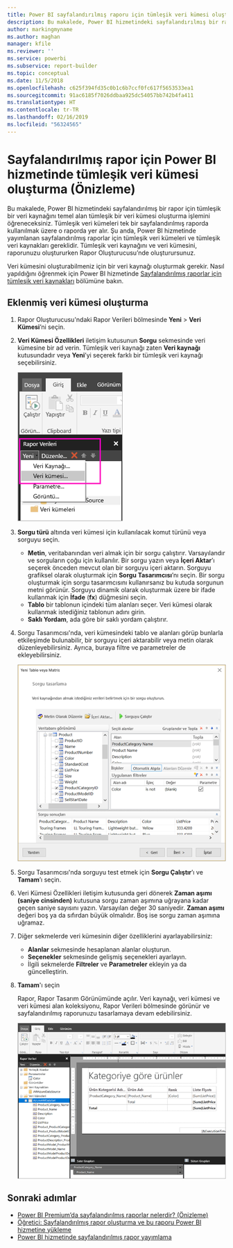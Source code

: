 ```yaml
---
title: Power BI sayfalandırılmış raporu için tümleşik veri kümesi oluşturma (Önizleme)
description: Bu makalede, Power BI hizmetindeki sayfalandırılmış bir rapor için tümleşik bir veri kaynağını temel alan tümleşik bir veri kümesi oluşturma işlemini öğreneceksiniz.
author: markingmyname
ms.author: maghan
manager: kfile
ms.reviewer: ''
ms.service: powerbi
ms.subservice: report-builder
ms.topic: conceptual
ms.date: 11/5/2018
ms.openlocfilehash: c625f394fd35c0b1c6b7ccf0fc617f5653533ea1
ms.sourcegitcommit: 91ac6185f7026ddbaa925dc54057bb742b4fa411
ms.translationtype: HT
ms.contentlocale: tr-TR
ms.lasthandoff: 02/16/2019
ms.locfileid: "56324565"
---
```

# <a name="create-an-embedded-dataset-for-a-paginated-report-in-the-power-bi-service-preview"></a>Sayfalandırılmış rapor için Power BI hizmetinde tümleşik veri kümesi oluşturma (Önizleme)

Bu makalede, Power BI hizmetindeki sayfalandırılmış bir rapor için tümleşik bir veri kaynağını temel alan tümleşik bir veri kümesi oluşturma işlemini öğreneceksiniz. Tümleşik veri kümeleri tek bir sayfalandırılmış raporda kullanılmak üzere o raporda yer alır. Şu anda, Power BI hizmetinde yayımlanan sayfalandırılmış raporlar için tümleşik veri kümeleri ve tümleşik veri kaynakları gereklidir. Tümleşik veri kaynağını ve veri kümesini, raporunuzu oluştururken Rapor Oluşturucusu’nde oluşturursunuz. 

Veri kümesini oluşturabilmeniz için bir veri kaynağı oluşturmak gerekir. Nasıl yapıldığını öğrenmek için Power BI hizmetinde [Sayfalandırılmış raporlar için tümleşik veri kaynakları](paginated-reports-embedded-data-source.md) bölümüne bakın.
  
## <a name="create-an-embedded-dataset"></a>Eklenmiş veri kümesi oluşturma
  
1. Rapor Oluşturucusu'ndaki Rapor Verileri bölmesinde **Yeni** > **Veri Kümesi**’ni seçin.

1. **Veri Kümesi Özellikleri** iletişim kutusunun **Sorgu** sekmesinde veri kümesine bir ad verin. Tümleşik veri kaynağı zaten **Veri kaynağı** kutusundadır veya **Yeni**’yi seçerek farklı bir tümleşik veri kaynağı seçebilirsiniz.
 
   ![Yeni Veri Kümesi](media/paginated-reports-create-embedded-dataset/power-bi-paginated-new-dataset.png)  

3. **Sorgu türü** altında veri kümesi için kullanılacak komut türünü veya sorguyu seçin. 
    - **Metin**, veritabanından veri almak için bir sorgu çalıştırır. Varsayılandır ve sorguların çoğu için kullanılır. Bir sorgu yazın veya **İçeri Aktar**’ı seçerek önceden mevcut olan bir sorguyu içeri aktarın. Sorguyu grafiksel olarak oluşturmak için **Sorgu Tasarımcısı**’nı seçin. Bir sorgu oluşturmak için sorgu tasarımcısını kullanırsanız bu kutuda sorgunun metni görünür. Sorguyu dinamik olarak oluşturmak üzere bir ifade kullanmak için **İfade** (**fx**) düğmesini seçin. 
    - **Tablo** bir tablonun içindeki tüm alanları seçer. Veri kümesi olarak kullanmak istediğiniz tablonun adını girin.
    - **Saklı Yordam**, ada göre bir saklı yordam çalıştırır.

4. Sorgu Tasarımcısı'nda, veri kümesindeki tablo ve alanları görüp bunlarla etkileşimde bulunabilir, bir sorguyu içeri aktarabilir veya metin olarak düzenleyebilirsiniz. Ayrıca, buraya filtre ve parametreler de ekleyebilirsiniz. 

    ![Sorgu tasarımcısı](media/paginated-reports-create-embedded-dataset/power-bi-paginated-embedded-dataset-edit-query.png)

5. Sorgu Tasarımcısı'nda sorguyu test etmek için **Sorgu Çalıştır**’ı ve **Tamam**’ı seçin.

1. Veri Kümesi Özellikleri iletişim kutusunda geri dönerek **Zaman aşımı (saniye cinsinden)** kutusuna sorgu zaman aşımına uğrayana kadar geçen saniye sayısını yazın. Varsayılan değer 30 saniyedir. **Zaman aşımı** değeri boş ya da sıfırdan büyük olmalıdır. Boş ise sorgu zaman aşımına uğramaz.

7.  Diğer sekmelerde veri kümesinin diğer özelliklerini ayarlayabilirsiniz:
    - **Alanlar** sekmesinde hesaplanan alanlar oluşturun.
    - **Seçenekler** sekmesinde gelişmiş seçenekleri ayarlayın.
    - İlgili sekmelerde **Filtreler** ve **Parametreler** ekleyin ya da güncelleştirin.

8. **Tamam**'ı seçin
 
   Rapor, Rapor Tasarım Görünümünde açılır. Veri kaynağı, veri kümesi ve veri kümesi alan koleksiyonu, Rapor Verileri bölmesinde görünür ve sayfalandırılmış raporunuzu tasarlamaya devam edebilirsiniz.  

    ![Rapor Tasarımı Görünümünde veri kümesi](media/paginated-reports-create-embedded-dataset/power-bi-paginated-embedded-dataset-report-design-view.png) 
 
## <a name="next-steps"></a>Sonraki adımlar 

- [Power BI Premium’da sayfalandırılmış raporlar nelerdir? (Önizleme)](paginated-reports-report-builder-power-bi.md)  
- [Öğretici: Sayfalandırılmış rapor oluşturma ve bu raporu Power BI hizmetine yükleme](paginated-reports-quickstart-aw.md)
- [Power BI hizmetinde sayfalandırılmış rapor yayımlama](paginated-reports-save-to-power-bi-service.md)


